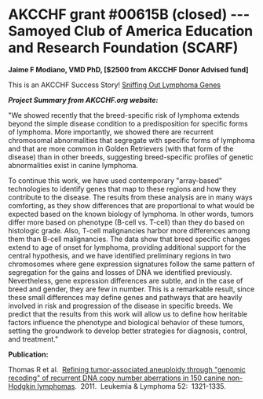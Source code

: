 
AKCCHF grant \#00615B (closed) ---  Samoyed Club of America Education and Research Foundation (SCARF)
====================================================================================================

**Jaime F Modiano, VMD PhD, \[\$2500 from AKCCHF Donor Advised fund\]**

This is an AKCCHF Success Story! [Sniffing Out Lymphoma
Genes](http://www.akcchf.org/research/success-stories/sniffing-out-lymphoma-genes.html)

***Project Summary from AKCCHF.org website:***

"We showed recently that the breed-specific risk of lymphoma extends
beyond the simple disease condition to a predisposition for specific
forms of lymphoma. More importantly, we showed there are recurrent
chromosomal abnormalities that segregate with specific forms of lymphoma
and that are more common in Golden Retrievers (with that form of the
disease) than in other breeds, suggesting breed-specific profiles of
genetic abnormalities exist in canine lymphoma.

To continue this work, we have used contemporary \"array-based\"
technologies to identify genes that map to these regions and how they
contribute to the disease. The results from these analysis are in many
ways comforting, as they show differences that are proportional to what
would be expected based on the known biology of lymphoma. In other
words, tumors differ more based on phenotype (B-cell vs. T-cell) than
they do based on histologic grade. Also, T-cell malignancies harbor more
differences among them than B-cell malignancies. The data show that
breed specific changes extend to age of onset for lymphoma, providing
additional support for the central hypothesis, and we have identified
preliminary regions in two chromosomes where gene expression signatures
follow the same pattern of segregation for the gains and losses of DNA
we identified previously. Nevertheless, gene expression differences are
subtle, and in the case of breed and gender, they are few in number.
This is a remarkable result, since these small differences may define
genes and pathways that are heavily involved in risk and progression of
the disease in specific breeds. We predict that the results from this
work will allow us to define how heritable factors influence the
phenotype and biological behavior of these tumors, setting the
groundwork to develop better strategies for diagnosis, control, and
treatment."

**Publication:**

Thomas R et al.  [Refining tumor-associated aneuploidy through "genomic
recoding" of recurrent DNA copy number aberrations in 150 canine
non-Hodgkin
lymphomas](http://informahealthcare.com/doi/abs/10.3109/10428194.2011.559802). 
2011.  Leukemia & Lymphoma 52:  1321-1335.
